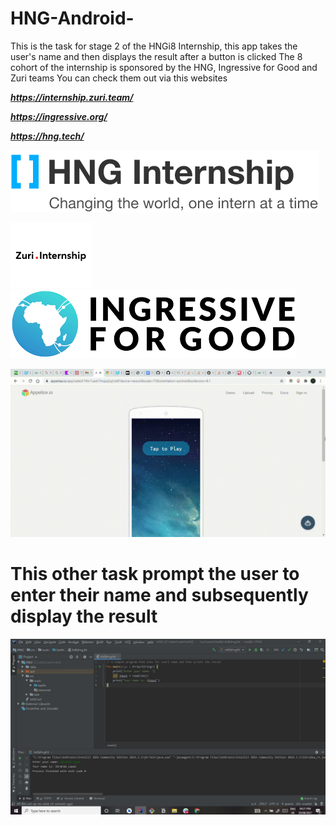 # HNG-Android-
This is the task for stage 2 of the HNGi8 Internship, this app takes the user's name and then displays the result after a button is clicked
The 8 cohort of the internship is sponsored by the HNG, Ingressive for Good and Zuri teams
You can check them out via this websites

***https://internship.zuri.team/***

***https://ingressive.org/***

***https://hng.tech/***


![HNG](app/src/main/res/drawable/hnglogo.png)

![ZURI](app/src/main/res/drawable/zuri.png)  ![I4G](app/src/main/res/drawable/i4g.png)

![**Demo App**](https://github.com/electrosalaf/HNG-Android-/blob/master/App%20-%20Google%20Chrome%202021-08-20%2014-32-44.gif)




# This other task prompt the user to enter their name and subsequently display the result

![Task 2](https://github.com/electrosalaf/HNG-Android-/blob/master/kotlintask.JPG)
